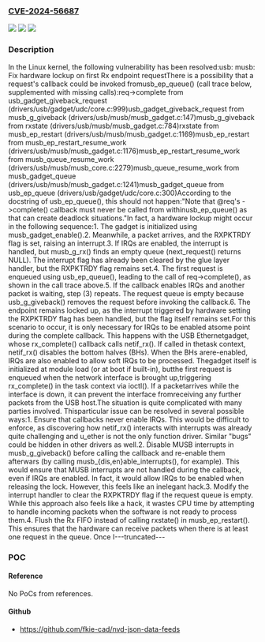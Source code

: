 ### [CVE-2024-56687](https://cve.mitre.org/cgi-bin/cvename.cgi?name=CVE-2024-56687)
![](https://img.shields.io/static/v1?label=Product&message=Linux&color=blue)
![](https://img.shields.io/static/v1?label=Version&message=baebdf48c360080710f80699eea3affbb13d6c65%3C%20c749500b28cae67410792096133ee7f282439c51%20&color=brighgreen)
![](https://img.shields.io/static/v1?label=Vulnerability&message=n%2Fa&color=brighgreen)

### Description

In the Linux kernel, the following vulnerability has been resolved:usb: musb: Fix hardware lockup on first Rx endpoint requestThere is a possibility that a request's callback could be invoked fromusb_ep_queue() (call trace below, supplemented with missing calls):req->complete from usb_gadget_giveback_request	(drivers/usb/gadget/udc/core.c:999)usb_gadget_giveback_request from musb_g_giveback	(drivers/usb/musb/musb_gadget.c:147)musb_g_giveback from rxstate	(drivers/usb/musb/musb_gadget.c:784)rxstate from musb_ep_restart	(drivers/usb/musb/musb_gadget.c:1169)musb_ep_restart from musb_ep_restart_resume_work	(drivers/usb/musb/musb_gadget.c:1176)musb_ep_restart_resume_work from musb_queue_resume_work	(drivers/usb/musb/musb_core.c:2279)musb_queue_resume_work from musb_gadget_queue	(drivers/usb/musb/musb_gadget.c:1241)musb_gadget_queue from usb_ep_queue	(drivers/usb/gadget/udc/core.c:300)According to the docstring of usb_ep_queue(), this should not happen:"Note that @req's ->complete() callback must never be called from withinusb_ep_queue() as that can create deadlock situations."In fact, a hardware lockup might occur in the following sequence:1. The gadget is initialized using musb_gadget_enable().2. Meanwhile, a packet arrives, and the RXPKTRDY flag is set, raising an   interrupt.3. If IRQs are enabled, the interrupt is handled, but musb_g_rx() finds an   empty queue (next_request() returns NULL). The interrupt flag has   already been cleared by the glue layer handler, but the RXPKTRDY flag   remains set.4. The first request is enqueued using usb_ep_queue(), leading to the call   of req->complete(), as shown in the call trace above.5. If the callback enables IRQs and another packet is waiting, step (3)   repeats. The request queue is empty because usb_g_giveback() removes the   request before invoking the callback.6. The endpoint remains locked up, as the interrupt triggered by hardware   setting the RXPKTRDY flag has been handled, but the flag itself remains   set.For this scenario to occur, it is only necessary for IRQs to be enabled atsome point during the complete callback. This happens with the USB Ethernetgadget, whose rx_complete() callback calls netif_rx(). If called in thetask context, netif_rx() disables the bottom halves (BHs). When the BHs arere-enabled, IRQs are also enabled to allow soft IRQs to be processed. Thegadget itself is initialized at module load (or at boot if built-in), butthe first request is enqueued when the network interface is brought up,triggering rx_complete() in the task context via ioctl(). If a packetarrives while the interface is down, it can prevent the interface fromreceiving any further packets from the USB host.The situation is quite complicated with many parties involved. Thisparticular issue can be resolved in several possible ways:1. Ensure that callbacks never enable IRQs. This would be difficult to   enforce, as discovering how netif_rx() interacts with interrupts was   already quite challenging and u_ether is not the only function driver.   Similar "bugs" could be hidden in other drivers as well.2. Disable MUSB interrupts in musb_g_giveback() before calling the callback   and re-enable them afterwars (by calling musb_{dis,en}able_interrupts(),   for example). This would ensure that MUSB interrupts are not handled   during the callback, even if IRQs are enabled. In fact, it would allow   IRQs to be enabled when releasing the lock. However, this feels like an   inelegant hack.3. Modify the interrupt handler to clear the RXPKTRDY flag if the request   queue is empty. While this approach also feels like a hack, it wastes   CPU time by attempting to handle incoming packets when the software is   not ready to process them.4. Flush the Rx FIFO instead of calling rxstate() in musb_ep_restart().   This ensures that the hardware can receive packets when there is at   least one request in the queue. Once I---truncated---

### POC

#### Reference
No PoCs from references.

#### Github
- https://github.com/fkie-cad/nvd-json-data-feeds

